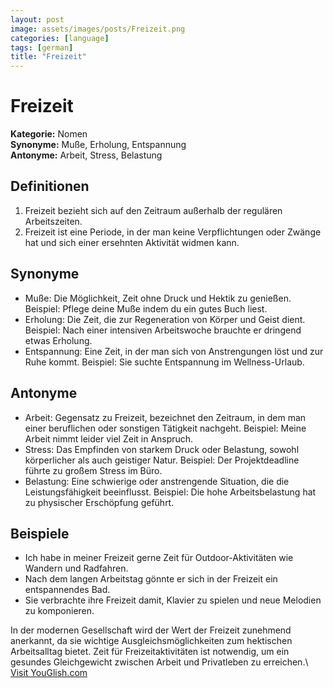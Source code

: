```yaml
---
layout: post
image: assets/images/posts/Freizeit.png
categories: [language]
tags: [german]
title: "Freizeit"
---
```


# Freizeit

**Kategorie:** Nomen  
**Synonyme:** Muße, Erholung, Entspannung  
**Antonyme:** Arbeit, Stress, Belastung

## Definitionen
1. Freizeit bezieht sich auf den Zeitraum außerhalb der regulären Arbeitszeiten.
2. Freizeit ist eine Periode, in der man keine Verpflichtungen oder Zwänge hat und sich einer ersehnten Aktivität widmen kann.

## Synonyme
- Muße: Die Möglichkeit, Zeit ohne Druck und Hektik zu genießen. Beispiel: Pflege deine Muße indem du ein gutes Buch liest.
- Erholung: Die Zeit, die zur Regeneration von Körper und Geist dient. Beispiel: Nach einer intensiven Arbeitswoche brauchte er dringend etwas Erholung.
- Entspannung: Eine Zeit, in der man sich von Anstrengungen löst und zur Ruhe kommt. Beispiel: Sie suchte Entspannung im Wellness-Urlaub.

## Antonyme
- Arbeit: Gegensatz zu Freizeit, bezeichnet den Zeitraum, in dem man einer beruflichen oder sonstigen Tätigkeit nachgeht. Beispiel: Meine Arbeit nimmt leider viel Zeit in Anspruch.
- Stress: Das Empfinden von starkem Druck oder Belastung, sowohl körperlicher als auch geistiger Natur. Beispiel: Der Projektdeadline führte zu großem Stress im Büro.
- Belastung: Eine schwierige oder anstrengende Situation, die die Leistungsfähigkeit beeinflusst. Beispiel: Die hohe Arbeitsbelastung hat zu physischer Erschöpfung geführt.

## Beispiele
- Ich habe in meiner Freizeit gerne Zeit für Outdoor-Aktivitäten wie Wandern und Radfahren.
- Nach dem langen Arbeitstag gönnte er sich in der Freizeit ein entspannendes Bad.
- Sie verbrachte ihre Freizeit damit, Klavier zu spielen und neue Melodien zu komponieren.

In der modernen Gesellschaft wird der Wert der Freizeit zunehmend anerkannt, da sie wichtige Ausgleichsmöglichkeiten zum hektischen Arbeitsalltag bietet. Zeit für Freizeitaktivitäten ist notwendig, um ein gesundes Gleichgewicht zwischen Arbeit und Privatleben zu erreichen.\ <a id="yg-widget-0" class="youglish-widget" data-query="Freizeit" data-lang="german" data-components="8412" data-auto-start="0" data-bkg-color="theme_light" data-title="How%20to%20pronounce%20Freizeit%20in%20German"  rel="nofollow" href="https://youglish.com">Visit YouGlish.com</a><script async src="https://youglish.com/public/emb/widget.js" charset="utf-8"></script>